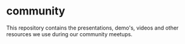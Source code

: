 # community
This repository contains the presentations, demo's, videos and other resources we use during our community meetups.
